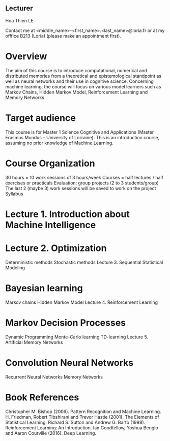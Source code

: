 ## Lecturer

Hoa Thien LE

Contact me at <middle_name>-<first_name>.<last_name>@loria.fr or at my offfice B213 (Loria) (please make an appointment first).

# Overview

The aim of this course is to introduce computational, numerical and distributed memories from a theoretical and epistemological standpoint as well as neural networks and their use in cognitive science. Concerning machine learning, the course will focus on various model learners such as Markov Chains, Hidden Markov Model, Reinforcement Learning and Memory Networks.

# Target audience

This course is for Master 1 Science Cognitive and Applications (Master Erasmus Mundus – University of Lorraine). This is an introduction course, assuming no prior knowledge of Machine Learning.

# Course Organization

30 hours = 10 work sessions of 3 hours/week
Courses = half lectures / half exercises or practicals
Evaluation: group projects (2 to 3 students/group)
The last 2 (maybe 3) work sessions will be saved to work on the project
Syllabus

# Lecture 1. Introduction about Machine Intelligence

# Lecture 2. Optimization

Deterministic methods
Stochastic methods
Lecture 3. Sequential Statistical Modeling

# Bayesian learning
Markov chains
Hidden Markov Model
Lecture 4. Reinforcement Learning

# Markov Decision Processes
Dynamic Programming
Monte-Carlo learning
TD-learning
Lecture 5. Artificial Memory Networks

# Convolution Neural Networks
Recurrent Neural Networks
Memory Networks


# Book References

Christopher M. Bishop (2006). Pattern Recognition and Machine Learning.
H. Friedman, Robert Tibshirani and Trevor Hastie (2001). The Elements of Statistical Learning.
Richard S. Sutton and Andrew G. Barto (1998). Reinforcement Learning: An Introduction.
Ian Goodfellow, Yoshua Bengio and Aaron Courville (2016). Deep Learning.
